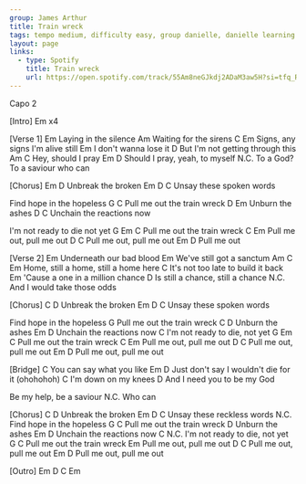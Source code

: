 ```yaml
---
group: James Arthur
title: Train wreck
tags: tempo medium, difficulty easy, group danielle, danielle learning
layout: page
links:
  - type: Spotify
    title: Train wreck
    url: https://open.spotify.com/track/55Am8neGJkdj2ADaM3aw5H?si=tfq_RzlJREmJufMYHYq19Q
---
```


Capo 2

[Intro]
Em x4
 
 
[Verse 1]
Em
Laying in the silence
Am
Waiting for the sirens
C                     Em
Signs, any signs I'm alive still
Em
I don't wanna lose it
    D
But I'm not getting through this
Am            C
Hey, should I pray
         Em             D
Should I pray, yeah, to myself
                     N.C.
To a God? To a saviour who can
 
 
[Chorus]
Em          D
Unbreak the broken
Em          D      C
Unsay these spoken words
 
Find hope in the hopeless
G                          C
Pull me out the train wreck
           D    Em
Unburn the ashes
        D             C
Unchain the reactions now
 
I'm not ready to die not yet
G               Em         C
Pull me out the train wreck
C                    Em
Pull me out, pull me out
        D    C
Pull me out, pull me out
Em           D
Pull me out
 
 
[Verse 2]
Em
Underneath our bad blood
Em
We've still got a sanctum
Am            C             Em
Home, still a home, still a home here
             C
It's not too late to build it back
         Em
'Cause a one in a million chance
           D
Is still a chance, still a chance
            N.C.
And I would take those odds
 
 
[Chorus]
C           D
Unbreak the broken
Em          D      C
Unsay these spoken words
 
Find hope in the hopeless
G
Pull me out the train wreck
C          D
Unburn the ashes
Em          D
Unchain the reactions now
C
I'm not ready to die, not yet
G               Em         C
Pull me out the train wreck
C                     Em
Pull me out, pull me out
        D    C
Pull me out, pull me out
        Em           D
Pull me out, pull me out
 
 
[Bridge]
        C
You can say what you like
                          Em          D
Just don't say I wouldn't die for it (ohohohoh)
C
I'm down on my knees
                        D
And I need you to be my God
 
Be my help, be a saviour
     N.C.
Who can
 
 
[Chorus]
C           D
Unbreak the broken
Em          D        C
Unsay these reckless words
          N.C.
Find hope in the hopeless
G                    C
Pull me out the train wreck
           D
Unburn the ashes
Em          D
Unchain the reactions now
C                     N.C.
I'm not ready to die, not yet
G                     C
Pull me out the train wreck
                     Em
Pull me out, pull me out
        D    C
Pull me out, pull me out
        Em           D
Pull me out, pull me out
 
 
[Outro]
Em D C Em




